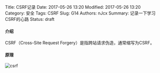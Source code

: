 Title: CSRF记录
Date: 2017-05-26 13:20
Modified: 2017-05-26 13:20
Category: 安全
Tags: CSRF
Slug: G14
Authors: nJcx
Summary: 记录一下学习CSRF的心路
Status: draft
#### 介绍

CSRF（Cross-Site Request Forgery）是指跨站请求伪造，通常缩写为CSRF。

#### 原理

![csrf](../images/csrf.jpg)